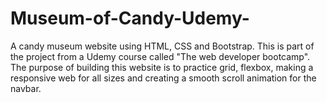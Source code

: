 # Museum-of-Candy-Udemy-
A candy museum website using HTML, CSS and Bootstrap. This is part of the project from a Udemy course called "The web developer bootcamp". The purpose of building this website is to practice grid, flexbox, making a responsive web for all sizes and creating a smooth scroll animation for the navbar. 
